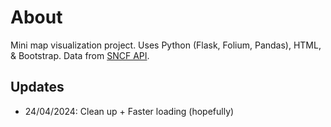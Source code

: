 # About

Mini map visualization project.
Uses Python (Flask, Folium, Pandas), HTML, & Bootstrap.
Data from [SNCF API](https://ressources.data.sncf.com/explore/dataset/objets-trouves-gares/information/).

## Updates
- 24/04/2024: Clean up + Faster loading (hopefully)
